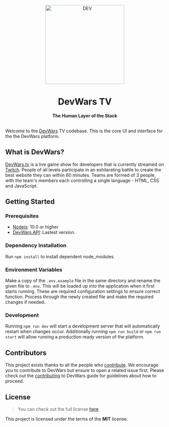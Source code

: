 <div align="center">
  <br>
  <img alt="DEV" src="https://i.imgur.com/D9giOVL.png" width="250px">
  <h1>DevWars TV</h1>
  <strong>The Human Layer of the Stack</strong>
</div>
<br>

Welcome to the [DevWars](https://DevWars.tv) TV codebase. This is the core UI and interface for the the DevWars platform.

## What is DevWars?

[DevWars.tv](https://www.devwars.tv/) is a live game show for developers that is currently streamed on [Twitch](https://www.twitch.tv/devwars). People of all levels participate in an exhilarating battle to create the best website they can within 60 minutes. Teams are formed of 3 people, with the team's members each controlling a single language - HTML, CSS and JavaScript.

## Getting Started

### Prerequisites

-   [Nodejs](https://nodejs.org/en/): 10.0 or higher
-   [DevWars API](https://github.com/devwars/devwars-api/): Lastest version.

### Dependency Installation

Run `npm install` to install dependent node_modules.

### Environment Variables

Make a copy of the `.env.example` file in the same directory and rename the given file to `.env`. This will be loaded up into the application when it first starts running. These are required configuration settings to ensure correct function. Process through the newly created file and make the required changes if needed.

### Development

Running `npm run dev` will start a development server that will automatically restart when changes occur. Additionally running `npm run build` or `npm run start` will allow running a production ready version of the platform.

## Contributors

This project exists thanks to all the people who [contribute](https://github.com/DevWars/devwars.tv/graphs/contributors). We encourage you to contribute to DevWars but ensure to open a related issue first. Please check out the [contributing](CONTRIBUTING.md) to DevWars guide for guidelines about how to proceed.

## License

> You can check out the full license [here](https://github.com/DevWars/devwars.tv/blob/master/LICENSE)

This project is licensed under the terms of the **MIT** license.
